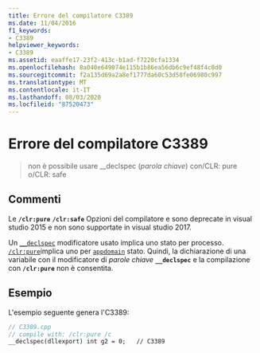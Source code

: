 ```yaml
---
title: Errore del compilatore C3389
ms.date: 11/04/2016
f1_keywords:
- C3389
helpviewer_keywords:
- C3389
ms.assetid: eaaffe17-23f2-413c-b1ad-f7220cfa1334
ms.openlocfilehash: 8a040e649074e115b1b86ea56db6c9ef48f4c0d0
ms.sourcegitcommit: f2a135d69a2a8ef1777da60c53d58fe06980c997
ms.translationtype: MT
ms.contentlocale: it-IT
ms.lasthandoff: 08/03/2020
ms.locfileid: "87520473"
---
```

# <a name="compiler-error-c3389"></a>Errore del compilatore C3389

> non è possibile usare __declspec (*parola chiave*) con/CLR: pure o/CLR: safe

## <a name="remarks"></a>Commenti

Le **`/clr:pure`** **`/clr:safe`** Opzioni del compilatore e sono deprecate in visual studio 2015 e non sono supportate in visual studio 2017.

Un [`__declspec`](../../cpp/declspec.md) modificatore usato implica uno stato per processo.  [`/clr:pure`](../../build/reference/clr-common-language-runtime-compilation.md)implica uno per [`appdomain`](../../cpp/appdomain.md) stato.  Quindi, la dichiarazione di una variabile con il modificatore di *parole chiave* **`__declspec`** e la compilazione con **`/clr:pure`** non è consentita.

## <a name="example"></a>Esempio

L'esempio seguente genera l'C3389:

```cpp
// C3389.cpp
// compile with: /clr:pure /c
__declspec(dllexport) int g2 = 0;   // C3389
```
